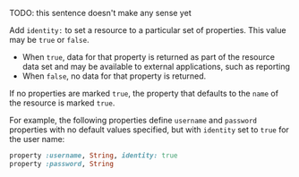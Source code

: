
TODO: this sentence doesn't make any sense yet

Add `identity:` to set a resource to a particular set of properties.
This value may be `true` or `false`.

- When `true`, data for that property is returned as part of the
  resource data set and may be available to external applications,
  such as reporting
- When `false`, no data for that property is returned.

If no properties are marked `true`, the property that defaults to the
`name` of the resource is marked `true`.

For example, the following properties define `username` and `password`
properties with no default values specified, but with `identity` set to
`true` for the user name:

```ruby
property :username, String, identity: true
property :password, String
```
